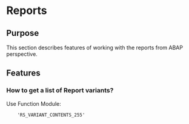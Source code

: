 # Reports

## Purpose

This section describes features of working with the reports from ABAP perspective.

## Features

### How to get a list of Report variants?

Use Function Module:

```ABAP
    'RS_VARIANT_CONTENTS_255'
```
